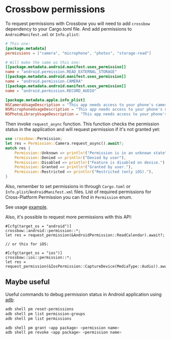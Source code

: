 # Crossbow permissions

To request permissions with Crossbow you will need to add `crossbow` dependency to your Cargo.toml file. And add permissions to `AndroidManifest.xml` or `Info.plist`:

```toml
# This one:
[package.metadata]
permissions = ["camera", "microphone", "photos", "storage-read"]

# Will make the same as this one:
[[package.metadata.android.manifest.uses_permission]]
name = "android.permission.READ_EXTERNAL_STORAGE"
[[package.metadata.android.manifest.uses_permission]]
name = "android.permission.CAMERA"
[[package.metadata.android.manifest.uses_permission]]
name = "android.permission.RECORD_AUDIO"

[package.metadata.apple.info_plist]
NSCameraUsageDescription = "This app needs access to your phone's camera."
NSMicrophoneUsageDescription = "This app needs access to your phone's microphone."
NSPhotoLibraryUsageDescription = "This app needs access to your phone's photo library."
```

Then invoke `request_async` function. This function checks the permission status in the application and will request permission if it's not granted yet:

```rust
use crossbow::Permission;
let res = Permission::Camera.request_async().await?;
match res {
    Permission::Unknown => println!("Permission is in an unknown state"),
    Permission::Denied => println!("Denied by user"),
    Permission::Disabled => println!("Feature is disabled on device."),
    Permission::Granted => println!("Granted by user."),
    Permission::Restricted => println!("Restricted (only iOS)."),
}
```

Also, remember to set permissions in through `Cargo.toml` or `Info.plist`/`AndroidManifest.xml` files. List of required permissions for Cross-Platform Permission you can find in `Permission` enum.

See usage [example](https://github.com/dodorare/crossbow/blob/main/examples/macroquad-permissions/src/main.rs).

Also, it's possible to request more permissions with this API:

```
#[cfg(target_os = "android")]
crossbow::android::permission::*;
let res = request_permission(&AndroidPermission::ReadCalendar).await?;

// or this for iOS:

#[cfg(target_os = "ios")]
crossbow::ios::permission::*;
let res = request_permission(&IosPermission::CaptureDevice(MediaType::Audio)).await;
```

## Maybe useful

Useful commands to debug permission status in Android application using [adb](https://developer.android.com/studio/command-line/adb):

```sh
adb shell pm reset-permissions
adb shell pm list permission-groups
adb shell pm list permissions

adb shell pm grant <app package> <permission name>
adb shell pm revoke <app package> <permission name>
```

